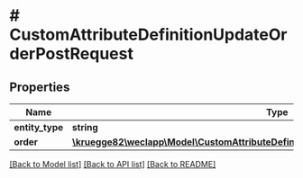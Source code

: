 # # CustomAttributeDefinitionUpdateOrderPostRequest

## Properties

Name | Type | Description | Notes
------------ | ------------- | ------------- | -------------
**entity_type** | **string** |  |
**order** | [**\kruegge82\weclapp\Model\CustomAttributeDefinitionUpdateOrderPostRequestOrderInner[]**](CustomAttributeDefinitionUpdateOrderPostRequestOrderInner.md) |  |

[[Back to Model list]](../../README.md#models) [[Back to API list]](../../README.md#endpoints) [[Back to README]](../../README.md)
